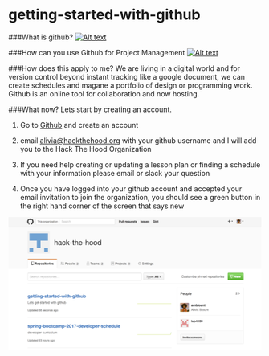 # getting-started-with-github
###What is github?
[![Alt text](https://img.youtube.com/vi/w3jLJU7DT5E/0.jpg)](https://www.youtube.com/watch?v=w3jLJU7DT5E)

###How can you use Github for Project Management
[![Alt text](https://img.youtube.com/vi/SCNWWfXpCw0/0.jpg)](https://www.youtube.com/watch?v=SCNWWfXpCw0)

###How does this apply to me?
We are living in a digital world and for version control beyond instant tracking like a google document, we can create schedules and magane a portfolio of design or programming work. Github is an online tool for collaboration and now hosting.

###What now?
Lets start by creating an account.

1. Go to [Github](https://github.com/) and create an account

2. email alivia@hackthehood.org with your github username and I will add you to the Hack The Hood Organization

3. If you need help creating or updating a lesson plan or finding a schedule with your information please email or slack your question

4. Once you have logged into your github account and accepted your email invitation to join the organization, you should see a green button in the right hand corner of the screen that says new

![alt text](https://github.com/hack-the-hood/getting-started-with-github/blob/master/Images/Screen%20Shot%202017-02-08%20at%2012.04.16%20PM.png)





